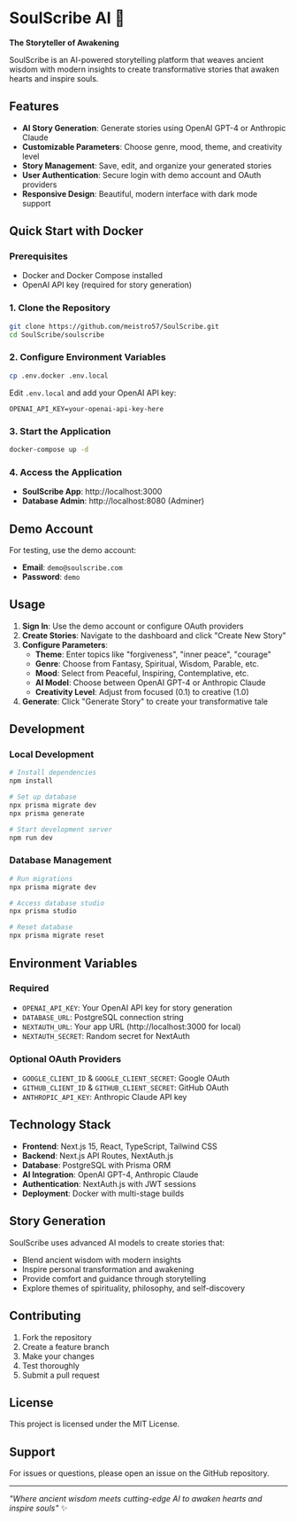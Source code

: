 # SoulScribe AI 🌟

**The Storyteller of Awakening**

SoulScribe is an AI-powered storytelling platform that weaves ancient wisdom with modern insights to create transformative stories that awaken hearts and inspire souls.

## Features

- **AI Story Generation**: Generate stories using OpenAI GPT-4 or Anthropic Claude
- **Customizable Parameters**: Choose genre, mood, theme, and creativity level
- **Story Management**: Save, edit, and organize your generated stories
- **User Authentication**: Secure login with demo account and OAuth providers
- **Responsive Design**: Beautiful, modern interface with dark mode support

## Quick Start with Docker

### Prerequisites
- Docker and Docker Compose installed
- OpenAI API key (required for story generation)

### 1. Clone the Repository
```bash
git clone https://github.com/meistro57/SoulScribe.git
cd SoulScribe/soulscribe
```

### 2. Configure Environment Variables
```bash
cp .env.docker .env.local
```

Edit `.env.local` and add your OpenAI API key:
```env
OPENAI_API_KEY=your-openai-api-key-here
```

### 3. Start the Application
```bash
docker-compose up -d
```

### 4. Access the Application
- **SoulScribe App**: http://localhost:3000
- **Database Admin**: http://localhost:8080 (Adminer)

## Demo Account

For testing, use the demo account:
- **Email**: `demo@soulscribe.com`
- **Password**: `demo`

## Usage

1. **Sign In**: Use the demo account or configure OAuth providers
2. **Create Stories**: Navigate to the dashboard and click "Create New Story"
3. **Configure Parameters**:
   - **Theme**: Enter topics like "forgiveness", "inner peace", "courage"
   - **Genre**: Choose from Fantasy, Spiritual, Wisdom, Parable, etc.
   - **Mood**: Select from Peaceful, Inspiring, Contemplative, etc.
   - **AI Model**: Choose between OpenAI GPT-4 or Anthropic Claude
   - **Creativity Level**: Adjust from focused (0.1) to creative (1.0)
4. **Generate**: Click "Generate Story" to create your transformative tale

## Development

### Local Development
```bash
# Install dependencies
npm install

# Set up database
npx prisma migrate dev
npx prisma generate

# Start development server
npm run dev
```

### Database Management
```bash
# Run migrations
npx prisma migrate dev

# Access database studio
npx prisma studio

# Reset database
npx prisma migrate reset
```

## Environment Variables

### Required
- `OPENAI_API_KEY`: Your OpenAI API key for story generation
- `DATABASE_URL`: PostgreSQL connection string
- `NEXTAUTH_URL`: Your app URL (http://localhost:3000 for local)
- `NEXTAUTH_SECRET`: Random secret for NextAuth

### Optional OAuth Providers
- `GOOGLE_CLIENT_ID` & `GOOGLE_CLIENT_SECRET`: Google OAuth
- `GITHUB_CLIENT_ID` & `GITHUB_CLIENT_SECRET`: GitHub OAuth
- `ANTHROPIC_API_KEY`: Anthropic Claude API key

## Technology Stack

- **Frontend**: Next.js 15, React, TypeScript, Tailwind CSS
- **Backend**: Next.js API Routes, NextAuth.js
- **Database**: PostgreSQL with Prisma ORM
- **AI Integration**: OpenAI GPT-4, Anthropic Claude
- **Authentication**: NextAuth.js with JWT sessions
- **Deployment**: Docker with multi-stage builds

## Story Generation

SoulScribe uses advanced AI models to create stories that:
- Blend ancient wisdom with modern insights
- Inspire personal transformation and awakening
- Provide comfort and guidance through storytelling
- Explore themes of spirituality, philosophy, and self-discovery

## Contributing

1. Fork the repository
2. Create a feature branch
3. Make your changes
4. Test thoroughly
5. Submit a pull request

## License

This project is licensed under the MIT License.

## Support

For issues or questions, please open an issue on the GitHub repository.

---

*"Where ancient wisdom meets cutting-edge AI to awaken hearts and inspire souls"* ✨